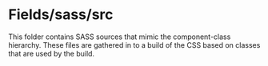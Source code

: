 # Fields/sass/src

This folder contains SASS sources that mimic the component-class hierarchy. These files
are gathered in to a build of the CSS based on classes that are used by the build.
